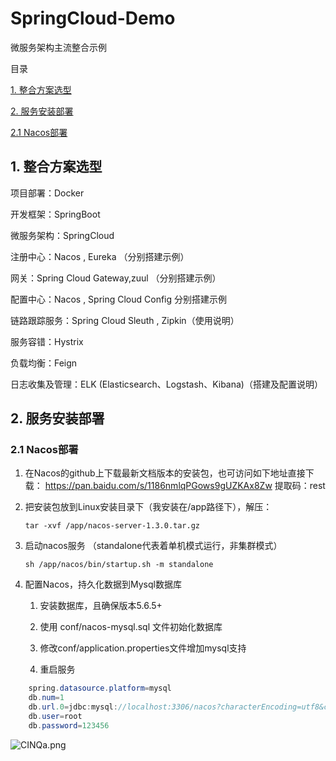 # SpringCloud-Demo
微服务架构主流整合示例

目录

[1. 整合方案选型](#1-整合方案选型)

[2. 服务安装部署](#2-服务安装部署)

[2.1  Nacos部署](#21--nacos部署)

## 1. 整合方案选型

项目部署：Docker

开发框架：SpringBoot

微服务架构：SpringCloud

注册中心：Nacos , Eureka （分别搭建示例）

网关：Spring Cloud Gateway,zuul （分别搭建示例）

配置中心：Nacos , Spring Cloud Config 分别搭建示例

链路跟踪服务：Spring Cloud Sleuth , Zipkin（使用说明）

服务容错：Hystrix 

负载均衡：Feign

日志收集及管理：ELK (Elasticsearch、Logstash、Kibana)（搭建及配置说明）

 
## 2. 服务安装部署

### 2.1  Nacos部署
1. 在Nacos的github上下载最新文档版本的安装包，也可访问如下地址直接下载：
    https://pan.baidu.com/s/1186nmlqPGows9gUZKAx8Zw 提取码：rest
2. 把安装包放到Linux安装目录下（我安装在/app路径下），解压：
    
    `tar -xvf /app/nacos-server-1.3.0.tar.gz`
3. 启动nacos服务 （standalone代表着单机模式运行，非集群模式）

    `sh /app/nacos/bin/startup.sh -m standalone`

4. 配置Nacos，持久化数据到Mysql数据库

    1. 安装数据库，且确保版本5.6.5+

    2. 使用 conf/nacos-mysql.sql 文件初始化数据库

    3. 修改conf/application.properties文件增加mysql支持

    4. 重启服务

```java
    spring.datasource.platform=mysql
    db.num=1
    db.url.0=jdbc:mysql://localhost:3306/nacos?characterEncoding=utf8&connectTimeout=1000&socketTimeout=3000&autoReconnect=true
    db.user=root
    db.password=123456
```
![CINQa.png](https://wx2.sbimg.cn/2020/07/20/CINQa.png)
